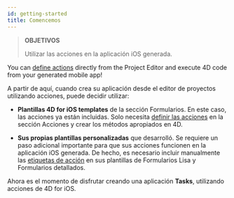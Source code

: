 ```yaml
---
id: getting-started
title: Comencemos
---
```


> **OBJETIVOS**
> 
> Utilizar las acciones en la aplicación iOS generada.


You can [define actions](define-first-action.md) directly from the Project Editor and execute 4D code from your generated mobile app!

A partir de aquí, cuando crea su aplicación desde el editor de proyectos utilizando acciones, puede decidir utilizar:

* **Plantillas 4D for iOS templates** de la sección Formularios. En este caso, las acciones ya están incluidas. Solo necesita [definir las acciones](define-first-action.md) en la sección Acciones y crear los métodos apropiados en 4D.

* **Sus propias plantillas personalizadas** que desarrolló. Se requiere un paso adicional importante para que sus acciones funcionen en la aplicación iOS generada. De hecho, es necesario incluir manualmente las [etiquetas de acción](adding-actions-template.md) en sus plantillas de Formularios Lisa y Formularios detallados.

Ahora es el momento de disfrutar creando una aplicación **Tasks**, utilizando acciones de 4D for iOS.